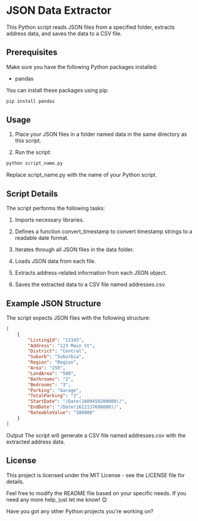 # JSON Data Extractor

This Python script reads JSON files from a specified folder, extracts address data, and saves the data to a CSV file.

## Prerequisites

Make sure you have the following Python packages installed:

- pandas

You can install these packages using pip:

```bash
pip install pandas
```

## Usage

1. Place your JSON files in a folder named data in the same directory as this script.

1. Run the script:
```bash
python script_name.py
```

Replace script_name.py with the name of your Python script.

## Script Details

The script performs the following tasks:

1. Imports necessary libraries.

1. Defines a function convert_timestamp to convert timestamp strings to a readable date format.

1. Iterates through all JSON files in the data folder.

1. Loads JSON data from each file.

1. Extracts address-related information from each JSON object.

1. Saves the extracted data to a CSV file named addresses.csv.

## Example JSON Structure

The script expects JSON files with the following structure:
```json
[
    {
        "ListingId": "12345",
        "Address": "123 Main St",
        "District": "Central",
        "Suburb": "Suburbia",
        "Region": "Region",
        "Area": "150",
        "LandArea": "500",
        "Bathrooms": "2",
        "Bedrooms": "3",
        "Parking": "Garage",
        "TotalParking": "2",
        "StartDate": "/Date(1609459200000)/",
        "EndDate": "/Date(1612137600000)/",
        "RateableValue": "500000"
    }
]
```

Output
The script will generate a CSV file named addresses.csv with the extracted address data.

## License

This project is licensed under the MIT License - see the LICENSE file for details.


Feel free to modify the README file based on your specific needs. If you need any more help, just let me know! 😊

Have you got any other Python projects you're working on?

